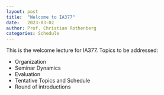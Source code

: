 ```yaml
---
layout: post
title:  "Welcome to IA377"
date:   2023-03-02
author: Prof. Christian Rothenberg
categories: Schedule
---
```


This is the welcome lecture for IA377. Topics to be addressed:
* Organization
* Seminar Dynamics
* Evaluation
* Tentative Topics and Schedule
* Round of introductions
